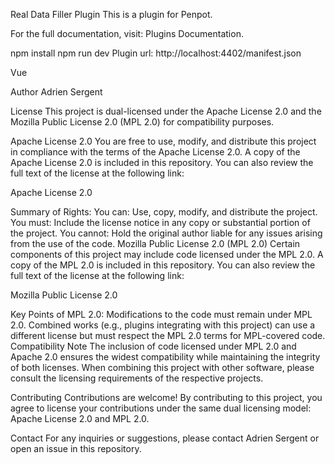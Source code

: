 Real Data Filler Plugin
This is a plugin for Penpot.

For the full documentation, visit: Plugins Documentation.

npm install
npm run dev
Plugin url: http://localhost:4402/manifest.json

Vue

Author
Adrien Sergent

License
This project is dual-licensed under the Apache License 2.0 and the Mozilla Public License 2.0 (MPL 2.0) for compatibility purposes.

Apache License 2.0
You are free to use, modify, and distribute this project in compliance with the terms of the Apache License 2.0.
A copy of the Apache License 2.0 is included in this repository. You can also review the full text of the license at the following link:

Apache License 2.0

Summary of Rights:
You can: Use, copy, modify, and distribute the project.
You must: Include the license notice in any copy or substantial portion of the project.
You cannot: Hold the original author liable for any issues arising from the use of the code.
Mozilla Public License 2.0 (MPL 2.0)
Certain components of this project may include code licensed under the MPL 2.0.
A copy of the MPL 2.0 is included in this repository. You can also review the full text of the license at the following link:

Mozilla Public License 2.0

Key Points of MPL 2.0:
Modifications to the code must remain under MPL 2.0.
Combined works (e.g., plugins integrating with this project) can use a different license but must respect the MPL 2.0 terms for MPL-covered code.
Compatibility Note
The inclusion of code licensed under MPL 2.0 and Apache 2.0 ensures the widest compatibility while maintaining the integrity of both licenses. When combining this project with other software, please consult the licensing requirements of the respective projects.

Contributing
Contributions are welcome! By contributing to this project, you agree to license your contributions under the same dual licensing model: Apache License 2.0 and MPL 2.0.

Contact
For any inquiries or suggestions, please contact Adrien Sergent or open an issue in this repository.
